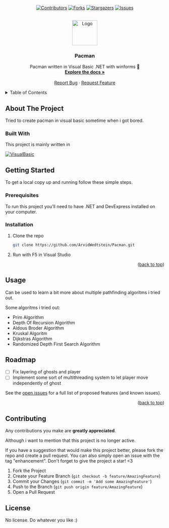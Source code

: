<a name="readme-top"></a>

<div align="center">

[![Contributors][contributors-shield]][contributors-url]
[![Forks][forks-shield]][forks-url]
[![Stargazers][stars-shield]][stars-url]
[![Issues][issues-shield]][issues-url]

</div>

<br />
<div align="center">
  <a href="https://github.com/ArvidWedtstein/Pacman">
    <img src="https://upload.wikimedia.org/wikipedia/commons/thumb/0/06/Pac_Man.svg/800px-Pac_Man.svg.png" alt="Logo" width="80" height="80">
  </a>

  <h3 align="center">Pacman</h3>

  <p align="center">
    Pacman written in Visual Basic .NET with winforms 🤡
    <br />
    <a href="https://github.com/ArvidWedtstein/Pacman"><strong>Explore the docs »</strong></a>
    <br />
    <br />
    <a href="https://github.com/ArvidWedtstein/Pacman/issues">Report Bug</a>
    ·
    <a href="https://github.com/ArvidWedtstein/Pacman/issues">Request Feature</a>
  </p>
</div>

<details>
  <summary>Table of Contents</summary>
  <ol>
    <li>
      <a href="#about-the-project">About The Project</a>
      <ul>
        <li><a href="#built-with">Built With</a></li>
      </ul>
    </li>
    <li>
      <a href="#getting-started">Getting Started</a>
      <ul>
        <li><a href="#prerequisites">Prerequisites</a></li>
        <li><a href="#installation">Installation</a></li>
      </ul>
    </li>
    <li>
      <a href="#usage">Usage</a>
    </li>
    <li><a href="#roadmap">Roadmap</a></li>
    <li><a href="#contributing">Contributing</a></li>
  </ol>
</details>

<!-- ABOUT THE PROJECT -->

## About The Project

Tried to create pacman in visual basic sometime when i got bored.

### Built With

This project is mainly written in

[![VisualBasic][vb.net]][visualbasic-url]

<!-- GETTING STARTED -->

## Getting Started

To get a local copy up and running follow these simple steps.

### Prerequisites

To run this project you'll need to have .NET and DevExpress installed on your computer.

### Installation

1. Clone the repo

   ```sh
   git clone https://github.com/ArvidWedtstein/Pacman.git
   ```

2. Run with F5 in Visual Studio

<p align="right">(<a href="#readme-top">back to top</a>)</p>

<!-- USAGE EXAMPLES -->

## Usage

Can be used to learn a bit more about multiple pathfinding algoritms i tried out.

Some algoritms i tried out:

- Prim Algorithm
- Depth Of Recursion Algorithm
- Aldous Broder Algorithm
- Kruskal Algoritm
- Dijkstras Algorithm
- Randomized Depth First Search Algorithm

<!-- ROADMAP -->

## Roadmap

- [ ] Fix layering of ghosts and player
- [ ] Implement some sort of multithreading system to let player move independently of ghost

See the [open issues](https://github.com/ArvidWedtstein/Pacman/issues) for a full list of proposed features (and known issues).

<p align="right">(<a href="#readme-top">back to top</a>)</p>

<!-- CONTRIBUTING -->

## Contributing

Any contributions you make are **greatly appreciated**.

Although i want to mention that this project is no longer active.

If you have a suggestion that would make this project better, please fork the repo and create a pull request. You can also simply open an issue with the tag "enhancement".
Don't forget to give the project a star! <3

1. Fork the Project
2. Create your Feature Branch (`git checkout -b feature/AmazingFeature`)
3. Commit your Changes (`git commit -m 'Add some AmazingFeature'`)
4. Push to the Branch (`git push origin feature/AmazingFeature`)
5. Open a Pull Request

<!-- LICENSE -->

## License

No license. Do whatever you like :)



[contributors-shield]: https://img.shields.io/github/contributors/ArvidWedtstein/Pacman.svg?style=for-the-badge
[contributors-url]: https://github.com/ArvidWedtstein/Pacman/graphs/contributors
[forks-shield]: https://img.shields.io/github/forks/ArvidWedtstein/Pacman.svg?style=for-the-badge
[forks-url]: https://github.com/ArvidWedtstein/Pacman/network/members
[stars-shield]: https://img.shields.io/github/stars/ArvidWedtstein/Pacman.svg?style=for-the-badge
[stars-url]: https://github.com/ArvidWedtstein/Pacman/stargazers
[issues-shield]: https://img.shields.io/github/issues/ArvidWedtstein/Pacman.svg?style=for-the-badge
[issues-url]: https://github.com/ArvidWedtstein/Pacman/issues
[vb.net]: https://img.shields.io/badge/Visual%20Basic%20.NET-dddddd?style=for-the-badge&logo=dotnet&logoColor=572B8A
[visualbasic-url]: https://learn.microsoft.com/en-us/dotnet/visual-basic/
